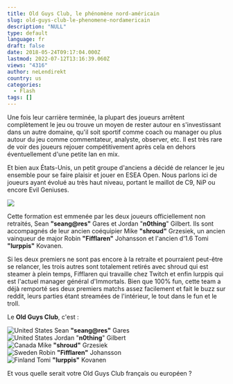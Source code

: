 ```yaml
---
title: Old Guys Club, le phénomène nord-américain
slug: old-guys-club-le-phenomene-nordamericain
description: "NULL"
type: default
language: fr
draft: false
date: 2018-05-24T09:17:04.000Z
lastmod: 2022-07-12T13:16:39.060Z
views: "4316"
author: neLendirekt
country: us
categories:
  - Flash
tags: []
---
```

Une fois leur carrière terminée, la plupart des joueurs arrêtent complètement le jeu ou trouve un moyen de rester autour en s'investissant dans un autre domaine, qu'il soit sportif comme coach ou manager ou plus autour du jeu comme commentateur, analyste, observer, etc. Il est très rare de voir des joueurs rejouer compétitivement après cela en dehors éventuellement d'une petite lan en mix.

Et bien aux États-Unis, un petit groupe d'anciens a décidé de relancer le jeu ensemble pour se faire plaisir et jouer en ESEA Open. Nous parlons ici de joueurs ayant évolué au très haut niveau, portant le maillot de C9, NiP ou encore Evil Geniuses. 

![](/images/articles/5b056465ae109/images/xwK3hEDYLOTAD9uKJVwGuZa9b1tCX8fYdiFt1SJL.jpeg)

Cette formation est emmenée par les deux joueurs officiellement non retraités, Sean **"seang@res"** Gares et Jordan "**n0thing**" Gilbert. Ils sont accompagnés de leur ancien coéquipier Mike **"shroud"** Grzesiek, un ancien vainqueur de major Robin **"Fifflaren"** Johansson et l'ancien d'1.6 Tomi **"lurppis"** Kovanen.

Si les deux premiers ne sont pas encore à la retraite et pourraient peut-être se relancer, les trois autres sont totalement retirés avec shroud qui est steamer à plein temps, Fifflaren qui travaille chez Twitch et enfin lurppis qui est l'actuel manager général d'Immortals. Bien que 100% fun, cette team a déjà remporté ses deux premiers matchs assez facilement et fait le buzz sur reddit, leurs parties étant streamées de l'intérieur, le tout dans le fun et le troll. 

Le **Old Guys Club**, c'est :

![United States](/images/countries/us.svg)⁠ Sean **"seang@res"** Gares  
![United States](/images/countries/us.svg)⁠ Jordan "**n0thing**" Gilbert  
![Canada](/images/countries/ca.svg)⁠ Mike **"shroud"** Grzesiek  
![Sweden](/images/countries/se.svg)⁠ Robin **"Fifflaren"** Johansson  
![Finland](/images/countries/fi.svg)⁠ Tomi **"lurppis"** Kovanen

Et vous quelle serait votre Old Guys Club français ou européen ?
